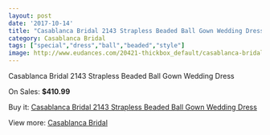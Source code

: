 ```yaml
---
layout: post
date: '2017-10-14'
title: "Casablanca Bridal 2143 Strapless Beaded Ball Gown Wedding Dress"
category: Casablanca Bridal
tags: ["special","dress","ball","beaded","style"]
image: http://www.eudances.com/20421-thickbox_default/casablanca-bridal-2143-strapless-beaded-ball-gown-wedding-dress.jpg
---
```

Casablanca Bridal 2143 Strapless Beaded Ball Gown Wedding Dress

On Sales: **$410.99**
<a href="https://www.eudances.com/en/casablanca-bridal/6129-casablanca-bridal-2143-strapless-beaded-ball-gown-wedding-dress.html"><amp-img layout="responsive" width="600" height="600" src="//www.eudances.com/20421-thickbox_default/casablanca-bridal-2143-strapless-beaded-ball-gown-wedding-dress.jpg" alt="Casablanca Bridal 2143 Strapless Beaded Ball Gown Wedding Dress 0" /></a>
<a href="https://www.eudances.com/en/casablanca-bridal/6129-casablanca-bridal-2143-strapless-beaded-ball-gown-wedding-dress.html"><amp-img layout="responsive" width="600" height="600" src="//www.eudances.com/20423-thickbox_default/casablanca-bridal-2143-strapless-beaded-ball-gown-wedding-dress.jpg" alt="Casablanca Bridal 2143 Strapless Beaded Ball Gown Wedding Dress 1" /></a>
<a href="https://www.eudances.com/en/casablanca-bridal/6129-casablanca-bridal-2143-strapless-beaded-ball-gown-wedding-dress.html"><amp-img layout="responsive" width="600" height="600" src="//www.eudances.com/20422-thickbox_default/casablanca-bridal-2143-strapless-beaded-ball-gown-wedding-dress.jpg" alt="Casablanca Bridal 2143 Strapless Beaded Ball Gown Wedding Dress 2" /></a>

Buy it: [Casablanca Bridal 2143 Strapless Beaded Ball Gown Wedding Dress](https://www.eudances.com/en/casablanca-bridal/6129-casablanca-bridal-2143-strapless-beaded-ball-gown-wedding-dress.html "Casablanca Bridal 2143 Strapless Beaded Ball Gown Wedding Dress")

View more: [Casablanca Bridal](https://www.eudances.com/en/4-casablanca-bridal "Casablanca Bridal")